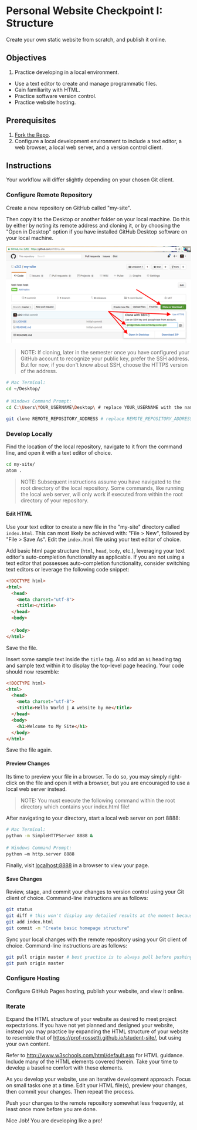 # Personal Website Checkpoint I: Structure

Create your own static website from scratch, and publish it online.

## Objectives

  1. Practice developing in a local environment.
  * Use a text editor to create and manage programmatic files.
  * Gain familiarity with HTML.
  * Practice software version control.
  * Practice website hosting.

## Prerequisites

  1. [Fork the Repo](/exercises/open-source/exercise.md).
  2. Configure a local development environment to include a text editor, a web browser, a local web server, and a version control client.

## Instructions

Your workflow will differ slightly depending on your chosen Git client.

### Configure Remote Repository

Create a new repository on GitHub called "my-site".

Then copy it to the Desktop or another folder on your local machine. Do this by either by noting its remote address and cloning it, or by choosing the "Open in Desktop" option if you have installed GitHub Desktop software on your local machine.

![a screenshot of the button on github that reveals a repository's remote address](remote-repo-address.png)

> NOTE: If cloning, later in the semester once you have configured your GitHub account to recognize your public key, prefer the SSH address. But for now, if you don't know about SSH, choose the HTTPS version of the address.

```` sh
# Mac Terminal:
cd ~/Desktop/

# Windows Command Prompt:
cd C:\Users\YOUR_USERNAME\Desktop\ # replace YOUR_USERNAME with the name of the user currently operating your local machine
````

```` sh
git clone REMOTE_REPOSITORY_ADDRESS # replace REMOTE_REPOSITORY_ADDRESS with the SSH or HTTPS address of your remote repository
````

### Develop Locally

Find the location of the local repository, navigate to it from the command line, and open it with a text editor of choice.

```` sh
cd my-site/
atom .
````

> NOTE: Subsequent instructions assume you have navigated to the root directory of the local repository. Some commands, like running the local web server, will only work if executed from within the root directory of your repository.

#### Edit HTML

Use your text editor to create a new file in the "my-site" directory called `index.html`. This can most likely be achieved with: "File > New", followed by "File > Save As".
Edit the `index.html` file using your text editor of choice.

Add basic html page structure (`html`, `head`, `body`, etc.), leveraging your text editor's auto-completion functionality as applicable. If you are not using a text editor that possesses auto-completion functionality, consider switching text editors or leverage the following code snippet:

```` html
<!DOCTYPE html>
<html>
  <head>
    <meta charset="utf-8">
    <title></title>
  </head>
  <body>

  </body>
</html>
````

Save the file.

Insert some sample text inside the `title` tag. Also add an `h1` heading tag and sample text within it to display the top-level page heading. Your code should now resemble:

```` html
<!DOCTYPE html>
<html>
  <head>
    <meta charset="utf-8">
    <title>Hello World | A website by me</title>
  </head>
  <body>
    <h1>Welcome to My Site</h1>
  </body>
</html>
````

Save the file again.

#### Preview Changes

Its time to preview your file in a browser. To do so, you may simply right-click on the file and open it with a browser, but you are encouraged to use a local web server instead.

> NOTE: You must execute the following command within the root directory which contains your index.html file!

After navigating to your directory, start a local web server on port 8888:

```` sh
# Mac Terminal:
python -m SimpleHTTPServer 8888 &

# Windows Command Prompt:
python –m http.server 8888
````

Finally, visit [localhost:8888](localhost:8888) in a browser to view your page.

#### Save Changes

Review, stage, and commit your changes to version control using your Git client of choice. Command-line instructions are as follows:

```` sh
git status
git diff # this won't display any detailed results at the moment because the index.html file has not yet previously been checked-in to version control. In the future this will display a rich line-by-line indication of all file modifications.
git add index.html
git commit -m "Create basic homepage structure"
````

Sync your local changes with the remote repository using your Git client of choice. Command-line instructions are as follows:

```` sh
git pull origin master # best practice is to always pull before pushing, in case other contributors have updated the contents of the remote repository.
git push origin master
````

### Configure Hosting

Configure GitHub Pages hosting, publish your website, and view it online.

### Iterate

Expand the HTML structure of your website as desired to meet project expectations. If you have not yet planned and designed your website, instead you may practice by expanding the HTML structure of your website to resemble that of https://prof-rossetti.github.io/student-site/, but using your own content.

Refer to http://www.w3schools.com/html/default.asp for HTML guidance. Include many of the HTML elements covered therein. Take your time to develop a baseline comfort with these elements.

As you develop your website, use an iterative development approach. Focus on small tasks one at a time. Edit your HTML file(s), preview your changes, then commit your changes. Then repeat the process.

Push your changes to the remote repository somewhat less frequently, at least once more before you are done.

Nice Job! You are developing like a pro!

